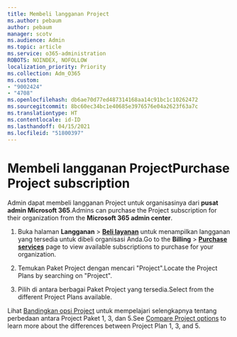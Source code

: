 ```yaml
---
title: Membeli langganan Project
ms.author: pebaum
author: pebaum
manager: scotv
ms.audience: Admin
ms.topic: article
ms.service: o365-administration
ROBOTS: NOINDEX, NOFOLLOW
localization_priority: Priority
ms.collection: Adm_O365
ms.custom:
- "9002424"
- "4708"
ms.openlocfilehash: db6ae70d77ed487314168aa14c91bc1c10262472
ms.sourcegitcommit: 8bc60ec34bc1e40685e3976576e04a2623f63a7c
ms.translationtype: HT
ms.contentlocale: id-ID
ms.lasthandoff: 04/15/2021
ms.locfileid: "51800397"
---
```

# <a name="purchase-project-subscription"></a><span data-ttu-id="60ccc-102">Membeli langganan Project</span><span class="sxs-lookup"><span data-stu-id="60ccc-102">Purchase Project subscription</span></span>

<span data-ttu-id="60ccc-103">Admin dapat membeli langganan Project untuk organisasinya dari **pusat admin Microsoft 365**.</span><span class="sxs-lookup"><span data-stu-id="60ccc-103">Admins can purchase the Project subscription for their organization from the **Microsoft 365 admin center**.</span></span>

1. <span data-ttu-id="60ccc-104">Buka halaman **Langganan** > **[Beli layanan](https://admin.microsoft.com/AdminPortal/Home?adminportal=1&msCV=%2BbOQtMNsz0ei8f5z.0.36#/catalog)** untuk menampilkan langganan yang tersedia untuk dibeli organisasi Anda.</span><span class="sxs-lookup"><span data-stu-id="60ccc-104">Go to the **Billing** > **[Purchase services](https://admin.microsoft.com/AdminPortal/Home?adminportal=1&msCV=%2BbOQtMNsz0ei8f5z.0.36#/catalog)** page to view available subscriptions to purchase for your organization.</span></span>

2. <span data-ttu-id="60ccc-105">Temukan Paket Project dengan mencari "Project".</span><span class="sxs-lookup"><span data-stu-id="60ccc-105">Locate the Project Plans by searching on "Project".</span></span>

3. <span data-ttu-id="60ccc-106">Pilih di antara berbagai Paket Project yang tersedia.</span><span class="sxs-lookup"><span data-stu-id="60ccc-106">Select from the different Project Plans available.</span></span>

<span data-ttu-id="60ccc-107">Lihat [Bandingkan opsi Project](https://products.office.com/project/compare-microsoft-project-management-software?tab=1&OCID=AID2000748_SEM_5j2j5X4B&MarinID=5j2j5X4B|78821275986631|%2Bproject%20%2Bo365|bb|c||1261139959949905|kwd-78821311481635:loc-190&lnkd=Bing_O365SMB_App&msclkid=185eccc165db1d3da290924720afcaa4&ef_id=XoY8vgAAAUTu0Bj8:20200402200513:s) untuk mempelajari selengkapnya tentang perbedaan antara Project Paket 1, 3, dan 5.</span><span class="sxs-lookup"><span data-stu-id="60ccc-107">See [Compare Project options](https://products.office.com/project/compare-microsoft-project-management-software?tab=1&OCID=AID2000748_SEM_5j2j5X4B&MarinID=5j2j5X4B|78821275986631|%2Bproject%20%2Bo365|bb|c||1261139959949905|kwd-78821311481635:loc-190&lnkd=Bing_O365SMB_App&msclkid=185eccc165db1d3da290924720afcaa4&ef_id=XoY8vgAAAUTu0Bj8:20200402200513:s) to learn more about the differences between Project Plan 1, 3, and 5.</span></span>
